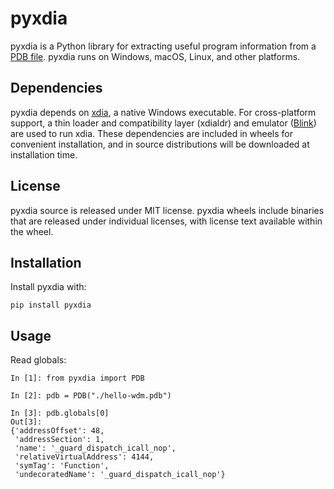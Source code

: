pyxdia
======
pyxdia is a Python library for extracting useful program information from a [PDB file](https://en.wikipedia.org/wiki/Program_database). pyxdia runs on Windows, macOS, Linux, and other platforms.

## Dependencies

pyxdia depends on [xdia](https://github.com/mborgerson/xdia), a native Windows executable. For cross-platform support, a thin loader and compatibility layer (xdialdr) and emulator ([Blink](https://github.com/jart/blink)) are used to run xdia. These dependencies are included in wheels for convenient installation, and in source distributions will be downloaded at installation time.

## License

pyxdia source is released under MIT license. pyxdia wheels include binaries that are released under individual licenses, with license text available within the wheel.

## Installation

Install pyxdia with:

```
pip install pyxdia
```

## Usage

Read globals:

```
In [1]: from pyxdia import PDB

In [2]: pdb = PDB("./hello-wdm.pdb")

In [3]: pdb.globals[0]
Out[3]:
{'addressOffset': 48,
 'addressSection': 1,
 'name': '_guard_dispatch_icall_nop',
 'relativeVirtualAddress': 4144,
 'symTag': 'Function',
 'undecoratedName': '_guard_dispatch_icall_nop'}
```
